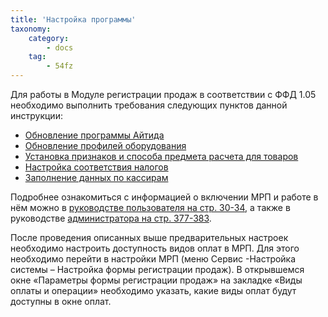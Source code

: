 ```yaml
---
title: 'Настройка программы'
taxonomy:
    category:
        - docs
    tag:
        - 54fz
---
```


Для работы в Модуле регистрации продаж в соответствии с ФФД 1.05 необходимо выполнить требования следующих пунктов данной инструкции:

*   [Обновление программы Айтида](/54fz/predvaritelnaya-nastroika-programmy-aitida/obnovlenie-programmy-aitida-i-bazy-dannykh)
*   [Обновление профилей оборудования](/54fz/predvaritelnaya-nastroika-programmy-aitida/obnovlenie-profilei-oborudovaniya-dlya-fr)
*   [Установка признаков и способа предмета расчета для товаров](/54fz/predvaritelnaya-nastroika-programmy-aitida/ustanovka-priznakov-predmeta-rascheta-i-sposoba-rascheta-dlya-tovarov)
*   [Настройка соответствия налогов](/54fz/predvaritelnaya-nastroika-programmy-aitida/nastroika-sootvetstviya-nalogov-v-programme-aitida-s-kodami-nalogov-v-kkm)
*   [Заполнение данных по кассирам](/54fz/predvaritelnaya-nastroika-programmy-aitida/zapolnenie-dannykh-po-kassiram)

Подробнее ознакомиться с информацией о включении МРП и работе в нём можно в [руководстве пользователя на стр. 30-34](http://itida.ru/download/docs/2.99/itida_user_29940.pdf), а также в руководстве [администратора на стр. 377-383](http://itida.ru/download/docs/2.99/itida_admin_29940.pdf).

После проведения описанных выше предварительных настроек необходимо настроить доступность видов оплат в МРП. Для этого необходимо перейти в настройки МРП (меню Сервис -Настройка системы – Настройка формы регистрации продаж). В открывшемся окне «Параметры формы регистрации продаж» на закладке «Виды оплаты и операции» необходимо указать, какие виды оплат будут доступны в окне оплат.
